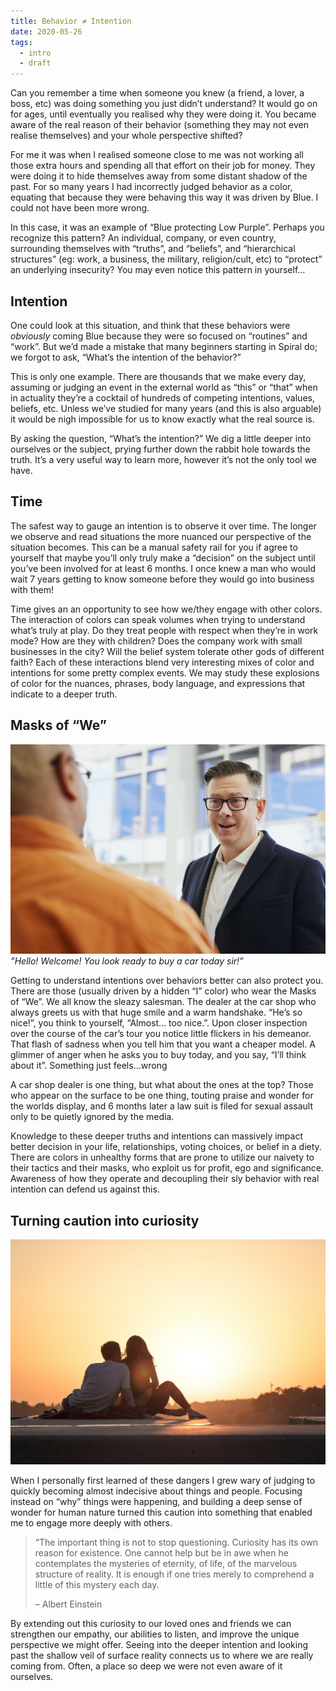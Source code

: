 ```yaml
---
title: Behavior ≠ Intention
date: 2020-05-26
tags:
  - intro
  - draft
---
```


Can you remember a time when someone you knew (a friend, a lover, a boss, etc) was doing something you just didn’t understand? It would go on for ages, until eventually you realised why they were doing it. You became aware of the real reason of their behavior (something they may not even realise themselves) and your whole perspective shifted?

For me it was when I realised someone close to me was not working all those extra hours and spending all that effort on their job for money. They were doing it to hide themselves away from some distant shadow of the past. For so many years I had incorrectly judged behavior as a color, equating that because they were behaving this way it was driven by Blue. I could not have been more wrong.

In this case, it was an example of “Blue protecting Low Purple”. Perhaps you recognize this pattern? An individual, company, or even country, surrounding themselves with “truths”, and “beliefs”, and “hierarchical structures” (eg: work, a business, the military, religion/cult, etc) to “protect” an underlying insecurity? You may even notice this pattern in yourself…

## Intention

One could look at this situation, and think that these behaviors were *obviously* coming Blue because they were so focused on “routines” and “work”. But we’d made a mistake that many beginners starting in Spiral do; we forgot to ask, “What’s the intention of the behavior?”

This is only one example. There are thousands that we make every day, assuming or judging an event in the external world as “this” or “that” when in actuality they’re a cocktail of hundreds of competing intentions, values, beliefs, etc. Unless we’ve studied for many years (and this is also arguable) it would be nigh impossible for us to know exactly what the real source is.

By asking the question, “What’s the intention?” We dig a little deeper into ourselves or the subject, prying further down the rabbit hole towards the truth. It’s a very useful way to learn more, however it’s not the only tool we have.

## Time
The safest way to gauge an intention is to observe it over time. The longer we observe and read situations the more nuanced our perspective of the situation becomes. This can be a manual safety rail for you if agree to yourself that maybe you’ll only truly make a “decision” on the subject until you’ve been involved for at least 6 months. I once knew a man who would wait 7 years getting to know someone before they would go into business with them!

Time gives an an opportunity to see how we/they engage with other colors. The interaction of colors can speak volumes when trying to understand what’s truly at play. Do they treat people with respect when they’re in work mode? How are they with children? Does the company work with small businesses in the city? Will the belief system tolerate other gods of different faith? Each of these interactions blend very interesting mixes of color and intentions for some pretty complex events. We may study these explosions of color for the nuances, phrases, body language, and expressions that indicate to a deeper truth.

## Masks of “We”

![Sales man](sales.jpg)
*”Hello! Welcome! You look ready to buy a car today sir!”*

Getting to understand intentions over behaviors better can also protect you. There are those (usually driven by a hidden “I” color) who wear the Masks of “We”. We all know the sleazy salesman. The dealer at the car shop who always greets us with that huge smile and a warm handshake. “He’s so nice!”, you think to yourself, “Almost… too nice.”. Upon closer inspection over the course of the car’s tour you notice little flickers in his demeanor. That flash of sadness when you tell him that you want a cheaper model. A glimmer of anger when he asks you to buy today, and you say, “I’ll think about it”. Something just feels…wrong

A car shop dealer is one thing, but what about the ones at the top? Those who appear on the surface to be one thing, touting praise and wonder for the worlds display, and 6 months later a law suit is filed for sexual assault only to be quietly ignored by the media.

Knowledge to these deeper truths and intentions can massively impact better decision in your life, relationships, voting choices, or belief in a diety. There are colors in unhealthy forms that are prone to utilize our naivety to their tactics and their masks, who exploit us for profit, ego and significance. Awareness of how they operate and decoupling their sly behavior with real intention can defend us against this.

## Turning caution into curiosity
![Love](connection.jpg)

When I personally first learned of these dangers I grew wary of judging to quickly becoming almost indecisive about things and people. Focusing instead on “why” things were happening, and building a deep sense of wonder for human nature turned this caution into something that enabled me to engage more deeply with others.

> “The important thing is not to stop questioning. Curiosity has its own reason for existence. One cannot help but be in awe when he contemplates the mysteries of eternity, of life, of the marvelous structure of reality. It is enough if one tries merely to comprehend a little of this mystery each day.
>
> – Albert Einstein


By extending out this curiosity to our loved ones and friends we can strengthen our empathy, our abilities to listen, and improve the unique perspective we might offer. Seeing into the deeper intention and looking past the shallow veil of surface reality connects us to where we are really coming from. Often, a place so deep we were not even aware of it ourselves.
